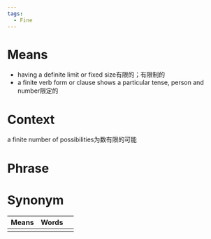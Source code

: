 ```yaml
---
tags:
  - Fine
---
```

# Means
- having a definite limit or fixed size有限的；有限制的
- a finite verb form or clause shows a particular tense, person and number限定的
# Context
a finite number of possibilities为数有限的可能
# Phrase

# Synonym
| Means | Words |     |
| ----- | ----- | --- |
|       |       |     |
